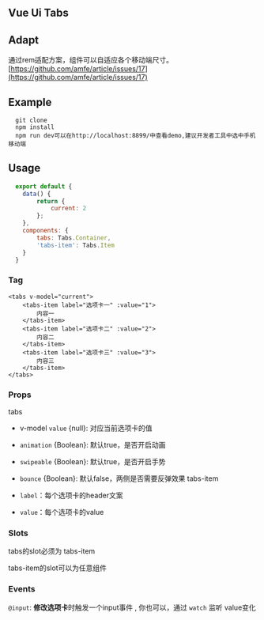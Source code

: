 ## Vue Ui Tabs
   

## Adapt
通过rem适配方案，组件可以自适应各个移动端尺寸。[https://github.com/amfe/article/issues/17](https://github.com/amfe/article/issues/17)

## Example
```
  git clone
  npm install
  npm run dev可以在http://localhost:8899/中查看demo,建议开发者工具中选中手机移动端
```

## Usage
```javascript
  export default {
    data() {
        return {
            current: 2
        };
    },
    components: {
        tabs: Tabs.Container,
        'tabs-item': Tabs.Item
    }
  }
```

### Tag
```
<tabs v-model="current">
    <tabs-item label="选项卡一" :value="1">
        内容一
    </tabs-item>
    <tabs-item label="选项卡二" :value="2">
        内容二
    </tabs-item>
    <tabs-item label="选项卡三" :value="3">
        内容三
    </tabs-item>
</tabs>
```

### Props
tabs

+ v-model `value` {null}: 对应当前选项卡的值
+ `animation` {Boolean}: 默认true，是否开启动画
+ `swipeable` {Boolean}: 默认true，是否开启手势
+ `bounce` {Boolean}: 默认false，两侧是否需要反弹效果
tabs-item

+ `label`：每个选项卡的header文案
+ `value`：每个选项卡的value

### Slots
tabs的slot必须为 tabs-item

tabs-item的slot可以为任意组件


### Events
`@input`: **修改选项卡**时触发一个input事件 , 你也可以，通过 `watch` 监听 value变化
